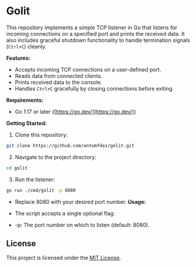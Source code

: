 
# Golit

This repository implements a simple TCP listener in Go that listens for incoming connections on a specified port and prints the received data. It also includes graceful shutdown functionality to handle termination signals (`Ctrl+C`) cleanly.

**Features:**

- Accepts incoming TCP connections on a user-defined port.
- Reads data from connected clients.
- Prints received data to the console.
- Handles `Ctrl+C` gracefully by closing connections before exiting.

**Requirements:**

- Go 1.17 or later ([https://go.dev/](https://go.dev/))

**Getting Started:**

1. Clone this repository:
```bash
git clone https://github.com/antomfdez/golit.git
```

2. Navigate to the project directory:
```bash
cd golit
```

3. Run the listener:
```bash
go run ./cmd/golit -p 8080
```

- Replace 8080 with your desired port number.
**Usage:**

- The script accepts a single optional flag:

- -p: The port number on which to listen (default: 8080).

## License

This project is licensed under the [MIT License](https://opensource.org/licenses/MIT).

